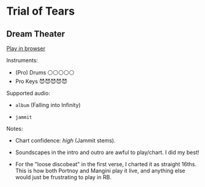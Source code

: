 # Trial of Tears

## Dream Theater


[Play in browser](http://pages.cs.wisc.edu/~tolly/customs/?title=trial-of-tears&artist=dream-theater)

Instruments:

  * (Pro) Drums ⚪️⚪️⚪️⚪️⚪️
  * Pro Keys 😈😈😈😈😈

Supported audio:

  * `album` (Falling into Infinity)

  * `jammit`

Notes:

  * Chart confidence: *high* (Jammit stems).

  * Soundscapes in the intro and outro are awful to play/chart. I did my best!

  * For the "loose discobeat" in the first verse, I charted it as straight 16ths. This is how both Portnoy and Mangini play it live, and anything else would just be frustrating to play in RB.

